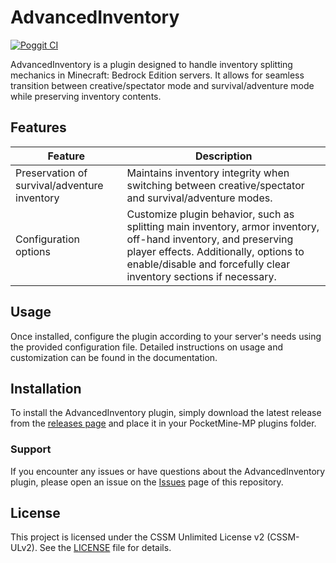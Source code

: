 # AdvancedInventory

[![Poggit CI](https://poggit.pmmp.io/ci.shield/newlandpe/LanguageManager/LanguageManager)](https://poggit.pmmp.io/ci/newlandpe/AdvancedInventory/AdvancedInventory)

AdvancedInventory is a plugin designed to handle inventory splitting mechanics in Minecraft: Bedrock Edition servers. It allows for seamless transition between creative/spectator mode and survival/adventure mode while preserving inventory contents.

## Features

| Feature                           | Description                                                                                           |
|-----------------------------------|-------------------------------------------------------------------------------------------------------|
| Preservation of survival/adventure inventory | Maintains inventory integrity when switching between creative/spectator and survival/adventure modes. |
| Configuration options             | Customize plugin behavior, such as splitting main inventory, armor inventory, off-hand inventory, and preserving player effects. Additionally, options to enable/disable and forcefully clear inventory sections if necessary. |

## Usage

Once installed, configure the plugin according to your server's needs using the provided configuration file. Detailed instructions on usage and customization can be found in the documentation.

## Installation

To install the AdvancedInventory plugin, simply download the latest release from the [releases page](https://github.com/newlandpe/AdvancedInventory/releases) and place it in your PocketMine-MP plugins folder.

### Support

If you encounter any issues or have questions about the AdvancedInventory plugin, please open an issue on the [Issues](https://github.com/newlandpe/AdvancedInventory/issues) page of this repository.

## License

This project is licensed under the CSSM Unlimited License v2 (CSSM-ULv2). See the [LICENSE](LICENSE) file for details.
